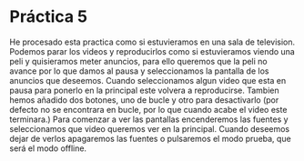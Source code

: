  # Práctica 5
He procesado esta practica como si estuvieramos en una sala de television.
Podemos parar los videos y reproducirlos como si estuvieramos viendo una peli y quisieramos meter anuncios, para ello queremos que la peli no avance por lo que damos al pausa y seleccionamos la pantalla de los anuncios que deseemos.
Cuando seleccionamos algun video que esta en pausa para ponerlo en la principal este volvera a reproducirse.
Tambien hemos añadido dos botones, uno de bucle y otro para desactivarlo (por defecto no se encontrara en bucle, por lo que cuando acabe el video este terminara.)
Para comenzar a ver las pantallas encenderemos las fuentes y seleccionamos que video queremos ver en la principal. Cuando deseemos dejar de verlos apagaremos las fuentes o pulsaremos el modo prueba, que será el modo offline.